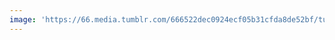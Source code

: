 ```yaml
---
image: 'https://66.media.tumblr.com/666522dec0924ecf05b31cfda8de52bf/tumblr_n62vudxeh71tbdx3so1_r1_1280.jpg'
---
```

